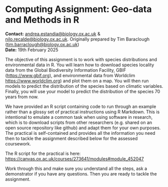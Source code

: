 # Computing Assignment: Geo-data and Methods in R

**Contact:** 
andrea.estandia@biology.ox.ac.uk & nilo.recalde@biology.ox.ac.uk.
Originally prepared by Tim Baraclough (tim.barraclough@biology.ox.ac.uk)
<br>**Date:** 19th February 2025

The objective of this assignment is to work with species distributions and environmental data in R. You will learn how to download species locality data from the Global Biodiversity Information Facility, GBIF (https://www.gbif.org), and environmental data from Worldclim https://www.worldclim.org) and plot them on a map. You will then run models to predict the distribution of the species based on climatic variables. Finally, you will use your model to predict the distribution of the species 70 years from now.

We have provided an R script containing code to run through an example rather than a glossy set of practical instructions using R Markdown. This is intentional to emulate a common task when using software in research, which is to download scripts from other researchers (e.g. shared on an open source repository like github) and adapt them for your own purposes. The practical is self-contained and provides all the information you need then to tackle the assignment described below for the assessed coursework.

The R script for the practical is here:
https://canvas.ox.ac.uk/courses/273641/modules#module_452047

Work through this and make sure you understand all the steps, ask a demonstrator if you have any questions. Then you are ready to tackle the assignment.
